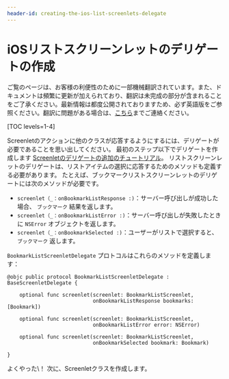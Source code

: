 ```yaml
---
header-id: creating-the-ios-list-screenlets-delegate
---
```


# iOSリストスクリーンレットのデリゲートの作成

<p class="alert alert-info"><span class="wysiwyg-color-blue120">ご覧のページは、お客様の利便性のために一部機械翻訳されています。また、ドキュメントは頻繁に更新が加えられており、翻訳は未完成の部分が含まれることをご了承ください。最新情報は都度公開されておりますため、必ず英語版をご参照ください。翻訳に問題がある場合は、<a href="mailto:support-content-jp@liferay.com">こちら</a>までご連絡ください。</span></p>

[TOC levels=1-4]

Screenletのアクションに他のクラスが応答するようにするには、デリゲートが必要であることを思い出してください。 最初のステップ以下でデリゲートを作成します [Screenletのデリゲートの追加のチュートリアル](/docs/7-1/tutorials/-/knowledge_base/t/add-a-screenlet-delegate)。 リストスクリーンレットのデリゲートは、リストアイテムの選択に応答するためのメソッドも定義する必要があります。 たとえば、ブックマークリストスクリーンレットのデリゲートには次のメソッドが必要です。

  - `screenlet（_：onBookmarkListResponse :)`：サーバー呼び出しが成功した場合、 `ブックマーク` 結果を返します。
  - `screenlet（_：onBookmarkListError :)`：サーバー呼び出しが失敗したときに `NSError` オブジェクトを返します。
  - `screenlet（_：onBookmarkSelected :)`：ユーザーがリストで選択すると、 `ブックマーク` 返します。

`BookmarkListScreenletDelegate` プロトコルはこれらのメソッドを定義します：

    @objc public protocol BookmarkListScreenletDelegate : BaseScreenletDelegate {
    
        optional func screenlet(screenlet: BookmarkListScreenlet,
                                onBookmarkListResponse bookmarks: [Bookmark])
    
        optional func screenlet(screenlet: BookmarkListScreenlet,
                                onBookmarkListError error: NSError)
    
        optional func screenlet(screenlet: BookmarkListScreenlet,
                                onBookmarkSelected bookmark: Bookmark)
    
    }

よくやった\！ 次に、Screenletクラスを作成します。
